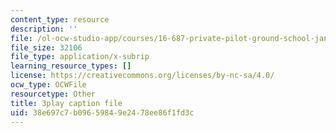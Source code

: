 ```yaml
---
content_type: resource
description: ''
file: /ol-ocw-studio-app/courses/16-687-private-pilot-ground-school-january-iap-2019/38e697c7b09659849e2478ee86f1fd3c_kiCNa95DnnE.vtt
file_size: 32106
file_type: application/x-subrip
learning_resource_types: []
license: https://creativecommons.org/licenses/by-nc-sa/4.0/
ocw_type: OCWFile
resourcetype: Other
title: 3play caption file
uid: 38e697c7-b096-5984-9e24-78ee86f1fd3c
---
```


